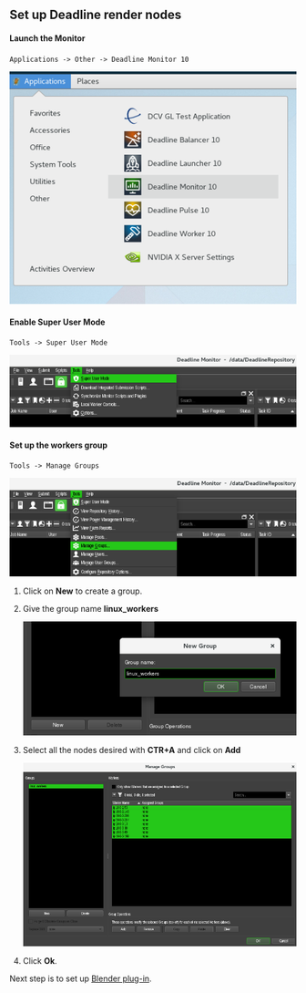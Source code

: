 ## Set up Deadline render nodes
#### Launch the Monitor

`Applications -> Other -> Deadline Monitor 10`

![start-deadline.png](start-deadline.png)

#### Enable Super User Mode

`Tools -> Super User Mode`

![enable-super-mode.png](enable-super-mode.png)

#### Set up the workers group

`Tools -> Manage Groups`

![manage-groups.png](manage-groups.png)

1. Click on **New** to create a group.

1. Give the group name **linux_workers**

    ![workers-group.png](workers-group.png)

1. Select all the nodes desired with **CTR+A** and click on **Add**

    ![add-nodes.png](add-nodes.png)

1. Click **Ok**.

Next step is to set up [Blender plug-in](../blender/blender.md).
